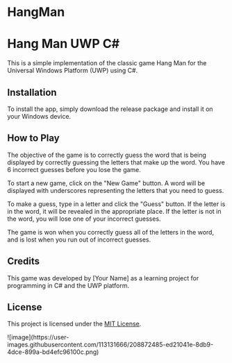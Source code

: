 # HangMan
<h1>Hang Man UWP C#</h1>
<p>This is a simple implementation of the classic game Hang Man for the Universal Windows Platform (UWP) using C#.</p>
<h2>Installation</h2>
<p>To install the app, simply download the release package and install it on your Windows device.</p>
<h2>How to Play</h2>
<p>The objective of the game is to correctly guess the word that is being displayed by correctly guessing the letters that make up the word. You have 6 incorrect guesses before you lose the game.</p>
<p>To start a new game, click on the "New Game" button. A word will be displayed with underscores representing the letters that you need to guess.</p>
<p>To make a guess, type in a letter and click the "Guess" button. If the letter is in the word, it will be revealed in the appropriate place. If the letter is not in the word, you will lose one of your incorrect guesses.</p>
<p>The game is won when you correctly guess all of the letters in the word, and is lost when you run out of incorrect guesses.</p>
<h2>Credits</h2>
<p>This game was developed by [Your Name] as a learning project for programming in C# and the UWP platform.</p>
<h2>License</h2>
<p>This project is licensed under the <a href="LICENSE">MIT License</a>.</p>
![image](https://user-images.githubusercontent.com/113131666/208872485-ed21041e-8db9-4dce-899a-bd4efc96100c.png)

